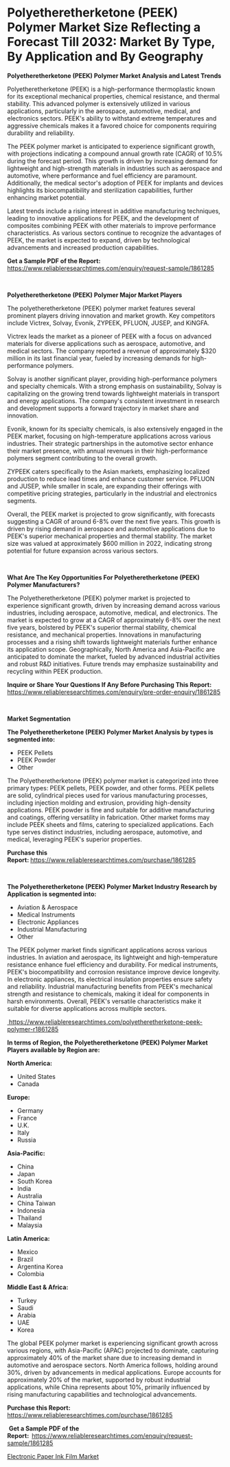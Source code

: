 <p><h1>Polyetheretherketone (PEEK) Polymer Market Size Reflecting a Forecast Till 2032: Market By Type, By Application and By Geography</h1></p><p><strong>Polyetheretherketone (PEEK) Polymer Market Analysis and Latest Trends</strong></p>
<p><p>Polyetheretherketone (PEEK) is a high-performance thermoplastic known for its exceptional mechanical properties, chemical resistance, and thermal stability. This advanced polymer is extensively utilized in various applications, particularly in the aerospace, automotive, medical, and electronics sectors. PEEK's ability to withstand extreme temperatures and aggressive chemicals makes it a favored choice for components requiring durability and reliability.</p><p>The PEEK polymer market is anticipated to experience significant growth, with projections indicating a compound annual growth rate (CAGR) of 10.5% during the forecast period. This growth is driven by increasing demand for lightweight and high-strength materials in industries such as aerospace and automotive, where performance and fuel efficiency are paramount. Additionally, the medical sector's adoption of PEEK for implants and devices highlights its biocompatibility and sterilization capabilities, further enhancing market potential.</p><p>Latest trends include a rising interest in additive manufacturing techniques, leading to innovative applications for PEEK, and the development of composites combining PEEK with other materials to improve performance characteristics. As various sectors continue to recognize the advantages of PEEK, the market is expected to expand, driven by technological advancements and increased production capabilities.</p></p>
<p><strong>Get a Sample PDF of the Report:&nbsp;</strong> <a href="https://www.reliableresearchtimes.com/enquiry/request-sample/1861285?utm_campaign=2229&utm_medium=2&utm_source=Github&utm_content=ia&utm_term=03022025&utm_id=polyetheretherketone-peek-polymer">https://www.reliableresearchtimes.com/enquiry/request-sample/1861285</a></p>
<p>&nbsp;</p>
<p><strong>Polyetheretherketone (PEEK) Polymer Major Market Players</strong></p>
<p><p>The polyetheretherketone (PEEK) polymer market features several prominent players driving innovation and market growth. Key competitors include Victrex, Solvay, Evonik, ZYPEEK, PFLUON, JUSEP, and KiNGFA.</p><p>Victrex leads the market as a pioneer of PEEK with a focus on advanced materials for diverse applications such as aerospace, automotive, and medical sectors. The company reported a revenue of approximately $320 million in its last financial year, fueled by increasing demands for high-performance polymers.</p><p>Solvay is another significant player, providing high-performance polymers and specialty chemicals. With a strong emphasis on sustainability, Solvay is capitalizing on the growing trend towards lightweight materials in transport and energy applications. The company's consistent investment in research and development supports a forward trajectory in market share and innovation.</p><p>Evonik, known for its specialty chemicals, is also extensively engaged in the PEEK market, focusing on high-temperature applications across various industries. Their strategic partnerships in the automotive sector enhance their market presence, with annual revenues in their high-performance polymers segment contributing to the overall growth.</p><p>ZYPEEK caters specifically to the Asian markets, emphasizing localized production to reduce lead times and enhance customer service. PFLUON and JUSEP, while smaller in scale, are expanding their offerings with competitive pricing strategies, particularly in the industrial and electronics segments.</p><p>Overall, the PEEK market is projected to grow significantly, with forecasts suggesting a CAGR of around 6-8% over the next five years. This growth is driven by rising demand in aerospace and automotive applications due to PEEK's superior mechanical properties and thermal stability. The market size was valued at approximately $600 million in 2022, indicating strong potential for future expansion across various sectors.</p></p>
<p>&nbsp;</p>
<p><strong>What Are The Key Opportunities For Polyetheretherketone (PEEK) Polymer Manufacturers?</strong></p>
<p><p>The Polyetheretherketone (PEEK) polymer market is projected to experience significant growth, driven by increasing demand across various industries, including aerospace, automotive, medical, and electronics. The market is expected to grow at a CAGR of approximately 6-8% over the next five years, bolstered by PEEK's superior thermal stability, chemical resistance, and mechanical properties. Innovations in manufacturing processes and a rising shift towards lightweight materials further enhance its application scope. Geographically, North America and Asia-Pacific are anticipated to dominate the market, fueled by advanced industrial activities and robust R&D initiatives. Future trends may emphasize sustainability and recycling within PEEK production.</p></p>
<p><strong>Inquire or Share Your Questions If Any Before Purchasing This Report:</strong> <a href="https://www.reliableresearchtimes.com/enquiry/pre-order-enquiry/1861285?utm_campaign=2229&utm_medium=2&utm_source=Github&utm_content=ia&utm_term=03022025&utm_id=polyetheretherketone-peek-polymer">https://www.reliableresearchtimes.com/enquiry/pre-order-enquiry/1861285</a></p>
<p>&nbsp;</p>
<p><strong>Market Segmentation</strong></p>
<p><strong>The Polyetheretherketone (PEEK) Polymer Market Analysis by types is segmented into:</strong></p>
<p><ul><li>PEEK Pellets</li><li>PEEK Powder</li><li>Other</li></ul></p>
<p><p>The Polyetheretherketone (PEEK) polymer market is categorized into three primary types: PEEK pellets, PEEK powder, and other forms. PEEK pellets are solid, cylindrical pieces used for various manufacturing processes, including injection molding and extrusion, providing high-density applications. PEEK powder is fine and suitable for additive manufacturing and coatings, offering versatility in fabrication. Other market forms may include PEEK sheets and films, catering to specialized applications. Each type serves distinct industries, including aerospace, automotive, and medical, leveraging PEEK's superior properties.</p></p>
<p><strong>Purchase this Report:&nbsp;</strong><a href="https://www.reliableresearchtimes.com/purchase/1861285?utm_campaign=2229&utm_medium=2&utm_source=Github&utm_content=ia&utm_term=03022025&utm_id=polyetheretherketone-peek-polymer">https://www.reliableresearchtimes.com/purchase/1861285</a></p>
<p>&nbsp;</p>
<p><strong>The Polyetheretherketone (PEEK) Polymer Market Industry Research by Application is segmented into:</strong></p>
<p><ul><li>Aviation & Aerospace</li><li>Medical Instruments</li><li>Electronic Appliances</li><li>Industrial Manufacturing</li><li>Other</li></ul></p>
<p><p>The PEEK polymer market finds significant applications across various industries. In aviation and aerospace, its lightweight and high-temperature resistance enhance fuel efficiency and durability. For medical instruments, PEEK's biocompatibility and corrosion resistance improve device longevity. In electronic appliances, its electrical insulation properties ensure safety and reliability. Industrial manufacturing benefits from PEEK's mechanical strength and resistance to chemicals, making it ideal for components in harsh environments. Overall, PEEK's versatile characteristics make it suitable for diverse applications across multiple sectors.</p></p>
<p><a href="https://www.reliableresearchtimes.com/polyetheretherketone-peek-polymer-r1861285?utm_campaign=2229&utm_medium=2&utm_source=Github&utm_content=ia&utm_term=03022025&utm_id=polyetheretherketone-peek-polymer">&nbsp;https://www.reliableresearchtimes.com/polyetheretherketone-peek-polymer-r1861285</a></p>
<p><strong>In terms of Region, the Polyetheretherketone (PEEK) Polymer Market Players available by Region are:</strong></p>
<p>
    <p> <strong> North America: </strong>
        <ul>
            <li>United States</li>
            <li>Canada</li>
        </ul>
        </p> 
    <p> <strong> Europe: </strong>
        <ul>
            <li>Germany</li>
            <li>France</li>
            <li>U.K.</li>
            <li>Italy</li>
            <li>Russia</li>
        </ul>
        </p> 
    <p> <strong> Asia-Pacific: </strong>
        <ul>
            <li>China</li>
            <li>Japan</li>
            <li>South Korea</li>
            <li>India</li>
            <li>Australia</li>
            <li>China Taiwan</li>
            <li>Indonesia</li>
            <li>Thailand</li>
            <li>Malaysia</li>
        </ul>
        </p> 
    <p> <strong> Latin America: </strong>
        <ul>
            <li>Mexico</li>
            <li>Brazil</li>
            <li>Argentina Korea</li>
            <li>Colombia</li>
        </ul>
        </p> 
    <p> <strong> Middle East & Africa: </strong>
        <ul>
            <li>Turkey</li>
            <li>Saudi</li>
            <li>Arabia</li>
            <li>UAE</li>
            <li>Korea</li>
        </ul>
    </p>
    </p>
<p><p>The global PEEK polymer market is experiencing significant growth across various regions, with Asia-Pacific (APAC) projected to dominate, capturing approximately 40% of the market share due to increasing demand in automotive and aerospace sectors. North America follows, holding around 30%, driven by advancements in medical applications. Europe accounts for approximately 20% of the market, supported by robust industrial applications, while China represents about 10%, primarily influenced by rising manufacturing capabilities and technological advancements.</p></p>
<p><strong>Purchase this Report: </strong><a href="https://www.reliableresearchtimes.com/purchase/1861285?utm_campaign=2229&utm_medium=2&utm_source=Github&utm_content=ia&utm_term=03022025&utm_id=polyetheretherketone-peek-polymer">https://www.reliableresearchtimes.com/purchase/1861285</a></p>
<p>&nbsp;<strong>Get a Sample PDF of the Report:&nbsp;&nbsp;</strong><a href="https://www.reliableresearchtimes.com/enquiry/request-sample/1861285?utm_campaign=2229&utm_medium=2&utm_source=Github&utm_content=ia&utm_term=03022025&utm_id=polyetheretherketone-peek-polymer">https://www.reliableresearchtimes.com/enquiry/request-sample/1861285</a></p>
<p><strong></strong></p>
<p><p><a href="https://github.com/DianaWilson796/Market-Research-Report-List-1/blob/main/electronic-paper-ink-film-market.md?utm_campaign=2229&utm_medium=2&utm_source=Github&utm_content=ia&utm_term=03022025&utm_id=polyetheretherketone-peek-polymer">Electronic Paper Ink Film Market</a></p></p>